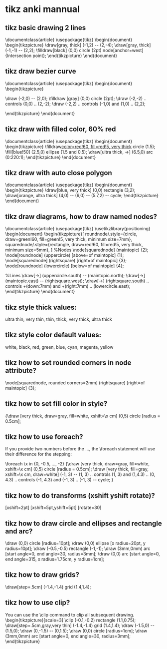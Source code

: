 # tikz anki mannual

## tikz basic drawing 2 lines
\documentclass{article}
\usepackage{tikz}
\begin{document}
\begin{tikzpicture}
\draw[gray, thick] (-1,2) -- (2,-4);
\draw[gray, thick] (-1,-1) -- (2,2);
\filldraw[black] (0,0) circle (2pt) node[anchor=west]{Intersection point};
\end{tikzpicture}
\end{document}

## tikz draw bezier curve
\documentclass{article}
\usepackage{tikz}
\begin{document}
\begin{tikzpicture}

\draw (-2,0) -- (2,0);
\filldraw [gray] (0,0) circle (2pt);
\draw (-2,-2) .. controls (0,0) .. (2,-2);
\draw (-2,2) .. controls (-1,0) and (1,0) .. (2,2);

\end{tikzpicture}
\end{document}

## tikz draw with filled color, 60% red
\documentclass{article}
\usepackage{tikz}
\begin{document}
\begin{tikzpicture}
\filldraw[color=red!60, fill=red!5, very thick](-1,0) circle (1.5);
\fill[blue!50] (2.5,0) ellipse (1.5 and 0.5);
\draw[ultra thick, ->] (6.5,0) arc (0:220:1);
\end{tikzpicture}
\end{document}

## tikz draw with auto close polygon
\documentclass{article}
\usepackage{tikz}
\begin{document}
\begin{tikzpicture}
\draw[blue, very thick] (0,0) rectangle (3,2);
\draw[orange, ultra thick] (4,0) -- (6,0) -- (5.7,2) -- cycle;
\end{tikzpicture}
\end{document}

## tikz draw diagrams, how to draw named nodes?
\documentclass{article}
\usepackage{tikz}
\usetikzlibrary{positioning}
\begin{document}
\begin{tikzpicture}[
roundnode/.style={circle, draw=green!60, fill=green!5, very thick, minimum size=7mm},
squarednode/.style={rectangle, draw=red!60, fill=red!5, very thick, minimum size=5mm},
]
%Nodes
\node[squarednode]      (maintopic)                              {2};
\node[roundnode]        (uppercircle)       [above=of maintopic] {1};
\node[squarednode]      (rightsquare)       [right=of maintopic] {3};
\node[roundnode]        (lowercircle)       [below=of maintopic] {4};

%Lines
\draw[->] (uppercircle.south) -- (maintopic.north);
\draw[->] (maintopic.east) -- (rightsquare.west);
\draw[->] (rightsquare.south) .. controls +(down:7mm) and +(right:7mm) .. (lowercircle.east);
\end{tikzpicture}
\end{document}

## tikz style thick values:
ultra thin, very thin, thin, thick, very thick, ultra thick

## tikz style color default values:
white, black, red, green, blue, cyan, magenta, yellow

## tikz how to set rounded corners in node attribute?
\node[squarednode, rounded corners=2mm]      (rightsquare)       [right=of maintopic] {3};


## tikz how to set fill color in style?

{\draw [very thick, draw=gray, fill=white, xshift=\x cm]  (0,5) circle [radius = 0.5cm];


## tikz how to use foreach?
If you provide two numbers before the ..., the \foreach statement will use their difference for the stepping:

\foreach \x in {0, -0.5, ..., -2}
  {\draw [very thick, draw=gray, fill=white, xshift=\x cm]  (0,5) circle [radius = 0.5cm];
  \draw [very thick, fill=gray, xshift=\x cm, draw=white] (-1, 3) -- (1, 3) .. controls (1, 3) and (1,4.3) .. (0, 4.3) .. controls (-1, 4.3) and (-1, 3) .. (-1, 3) -- cycle;
}

## tikz how to do transforms (xshift yshift rotate)?
[xshift=2pt]
[xshift=5pt,yshift=5pt]
[rotate=30]

## tikz how to draw circle and ellipses and rectangle and arc?
\draw (0,0) circle [radius=10pt];
\draw (0,0) ellipse [x radius=20pt, y radius=10pt];
\draw (-0.5,-0.5) rectangle (-1,-1);
\draw (3mm,0mm) arc [start angle=0, end angle=30, radius=3mm];
\draw (0,0) arc [start angle=0, end angle=315, x radius=1.75cm, y radius=1cm];

## tikz how to draw grids?
\draw[step=.5cm] (-1.4,-1.4) grid (1.4,1.4);

## tikz how to use clip?
You can use the \clip command to clip all subsequent drawing.
\begin{tikzpicture}[scale=3]
\clip (-0.1,-0.2) rectangle (1.1,0.75); \draw[step=.5cm,gray,very thin] (-1.4,-1.4) grid (1.4,1.4); \draw (-1.5,0) -- (1.5,0);
\draw (0,-1.5) -- (0,1.5);
\draw (0,0) circle [radius=1cm];
\draw (3mm,0mm) arc [start angle=0, end angle=30, radius=3mm];
\end{tikzpicture}
